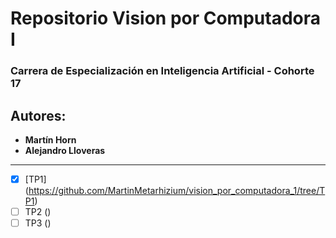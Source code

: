 # Repositorio Vision por Computadora I

### Carrera de Especialización en Inteligencia Artificial - Cohorte 17

## Autores:
- **Martín Horn**
- **Alejandro Lloveras**

---

- [x] [TP1] (https://github.com/MartinMetarhizium/vision_por_computadora_1/tree/TP1)
- [ ] TP2 ()
- [ ] TP3 ()